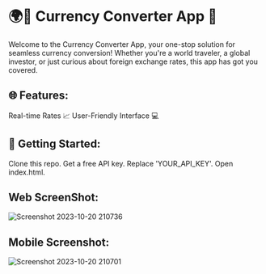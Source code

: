 # 🌍🔄 Currency Converter App 🌟
Welcome to the Currency Converter App, your one-stop solution for seamless currency conversion! Whether you're a world traveler, a global investor, or just curious about foreign exchange rates, this app has got you covered.

## 🌐 Features:

Real-time Rates 📈
User-Friendly Interface 💻

## 🚀 Getting Started:

Clone this repo.
Get a free API key.
Replace 'YOUR_API_KEY'.
Open index.html.

## Web ScreenShot: 
![Screenshot 2023-10-20 210736](https://github.com/Moumin-pk/Currency-Converter-With-JavaScript/assets/116239910/874dba03-98ef-4190-bd13-c944cec405bb)

## Mobile Screenshot:
![Screenshot 2023-10-20 210701](https://github.com/Moumin-pk/Currency-Converter-With-JavaScript/assets/116239910/2ea25586-8f63-4838-8cb9-5f89c91e2ab2)

